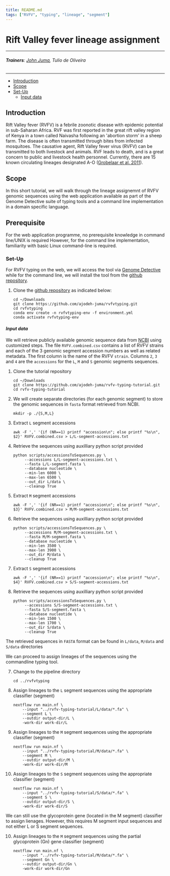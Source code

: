 ```yaml
---
title: README.md
tags: ["RVFV", "typing", "lineage", "segment"]
---
```

# **Rift Valley fever lineage assignment**
---
###### ***Trainers***: [John Juma](https://github.com/ajodeh-juma), Tulio de Oliveira
---

- [Introduction](#introduction)
- [Scope](#scope)
- [Set-Up](#setup)
    - [Input data](#input-data)


## Introduction
Rift Valley fever (RVFV) is a febrile zoonotic disease with epidemic potential in sub-Saharan Africa.
RVF was first reported in the great rift valley region of Kenya in a town called Naivasha following 
an 'abortion storm' in a sheep farm.
The disease is often transmitted through bites from infected mosquitoes. The causative agent, Rift 
Valley fever virus (RVFV) can be transmitted to both livestock and animals. RVF leads to death, and is
a great concern to public and livestock health personnel. Currently, there are 15 known circulating lineages designated
A-O ([Grobelaar et al. 2011](https://www.ncbi.nlm.nih.gov/pmc/articles/PMC3311189/)).

## Scope
In this short tutorial, we will walk through the lineage assignemnt of RVFV genomic sequences using
the web application available as part of the Genome Detective suite of typing tools 
and a command line implementation in a domain specific language.


## Prerequisite

For the web application programme, no prerequisite knowledge in command line/UNIX is required
However, for the command line implementation, familiarity with basic Linux command-line is required.


### Set-Up
For RVFV typing on the web, we will access the tool via [Genome Detective](https://www.genomedetective.com/app/typingtool/rvfv/)
while for the command line, we will install the tool from the [github repository](https://github.com/ajodeh-juma/rvfvtyping).

1. Clone the [github repository](https://github.com/ajodeh-juma/rvfvtyping) as indicated below:
   ```
   cd ~/Downloads
   git clone https://github.com/ajodeh-juma/rvfvtyping.git
   cd rvfvtyping
   conda env create -n rvfvtyping-env -f environment.yml
   conda activate rvfvtyping-env
   ```


#### ***Input data***
We will retrieve publicly available genomic sequence data from [NCBI](https://www.ncbi.nlm.nih.gov/) using customized
steps. The file `RVFV.combined.csv` contains a list of RVFV strains and each of the 3 genomic segment
accession numbers as well as related metadata. The first column is the name of the RVFV `strain`. Columns `2`, `3` and `4` 
are the `accessions` for the `L`, `M` and `S` genomic segments sequences.


1. Clone the tutorial repository
   ```
   cd ~/Downloads
   git clone https://github.com/ajodeh-juma/rvfv-typing-tutorial.git
   cd rvfv-typing-tutorial
   ```
   
2. We will create separate directories (for each genomic segment) to store the genomic sequences in `fasta` format retrieved from NCBI.

    ```
    mkdir -p ./{S,M,L}
    ```

3. Extract `L` segment accessions
   ```
   awk -F ',' '{if (NR==1) printf "accession\n"; else printf "%s\n", $2}' RVFV.combined.csv > L/L-segment-accessions.txt
   ```


4. Retrieve the sequences using auxilliary python script provided 
   ```
   python scripts/accessionsToSequences.py \
        --accessions L/L-segment-accessions.txt \
        --fasta L/L-segment.fasta \
        --database nucleotide \
        --min-len 6000 \
        --max-len 6500 \
        --out_dir L/data \
        --cleanup True
   ```


5. Extract `M` segment accessions
   ```
   awk -F ',' '{if (NR==1) printf "accession\n"; else printf "%s\n", $3}' RVFV.combined.csv > M/M-segment-accessions.txt
   ```


6. Retrieve the sequences using auxilliary python script provided 
   ```
   python scripts/accessionsToSequences.py \
        --accessions M/M-segment-accessions.txt \
        --fasta M/M-segment.fasta \
        --database nucleotide \
        --min-len 3500 \
        --max-len 3900 \
        --out_dir M/data \
        --cleanup True
   ```


5. Extract `S` segment accessions
   ```
   awk -F ',' '{if (NR==1) printf "accession\n"; else printf "%s\n", $4}' RVFV.combined.csv > S/S-segment-accessions.txt
   ```


6. Retrieve the sequences using auxilliary python script provided 
   ```
   python scripts/accessionsToSequences.py \
        --accessions S/S-segment-accessions.txt \
        --fasta S/S-segment.fasta \
        --database nucleotide \
        --min-len 1500 \
        --max-len 1700 \
        --out_dir S/data \
        --cleanup True
   ```
   
The retrieved sequences in `FASTA` format can be found in `L/data`, `M/data` and `S/data` directories

We can proceed to assign lineages of the sequences using the commandline typing tool.

7. Change to the pipeline directory
   ```
   cd ../rvfvtyping
   ```

8. Assign lineages to the `L` segment sequences using the appropriate classifier (segment)

    ```
    nextflow run main.nf \
        --input "../rvfv-typing-tutorial/L/data/*.fa" \
        --segment L \
        --outdir output-dir/L \
        -work-dir work-dir/L

    ```
   
9. Assign lineages to the `M` segment sequences using the appropriate classifier (segment)

    ```
    nextflow run main.nf \
        --input "../rvfv-typing-tutorial/M/data/*.fa" \
        --segment M \
        --outdir output-dir/M \
        -work-dir work-dir/M
    ```
   
10. Assign lineages to the `S` segment sequences using the appropriate classifier (segment)

    ```
    nextflow run main.nf \
        --input "../rvfv-typing-tutorial/S/data/*.fa" \
        --segment S \
        --outdir output-dir/S \
        -work-dir work-dir/S
    ```
    
    
We can still use the glycoprotein gene (located in the M segment) classifier to assign lienages.
However, this requires M segment input sequences and not either L or S segment sequences.

10. Assign lineages to the `M` segment sequences using the partial glycoprotein (Gn) gene classifier (segment)

    ```
    nextflow run main.nf \
        --input "../rvfv-typing-tutorial/M/data/*.fa" \
        --segment Gn \
        --outdir output-dir/Gn \
        -work-dir work-dir/Gn
    ```

